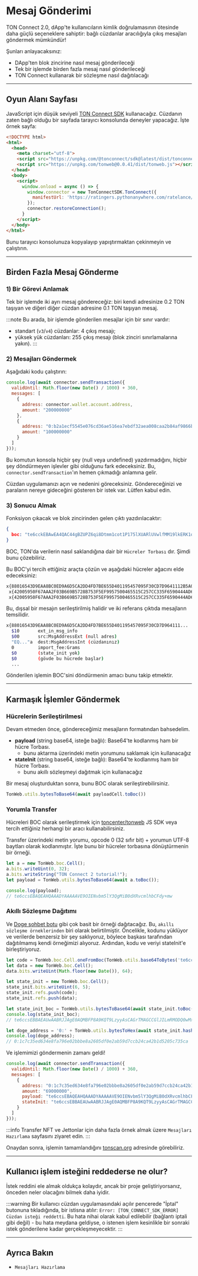 # Mesaj Gönderimi

TON Connect 2.0, dApp'te kullanıcıların kimlik doğrulamasının ötesinde daha güçlü seçeneklere sahiptir: bağlı cüzdanlar aracılığıyla çıkış mesajları göndermek mümkündür!

Şunları anlayacaksınız:
- DApp'ten blok zincirine nasıl mesaj gönderileceği
- Tek bir işlemde birden fazla mesaj nasıl gönderileceği
- TON Connect kullanarak bir sözleşme nasıl dağıtılacağı

---

## Oyun Alanı Sayfası

JavaScript için düşük seviyeli [TON Connect SDK](https://github.com/ton-connect/sdk/tree/main/packages/sdk) kullanacağız. Cüzdanın zaten bağlı olduğu bir sayfada tarayıcı konsolunda deneyler yapacağız. İşte örnek sayfa:

```html
<!DOCTYPE html>
<html>
  <head>
    <meta charset="utf-8">
    <script src="https://unpkg.com/@tonconnect/sdk@latest/dist/tonconnect-sdk.min.js"></script>
    <script src="https://unpkg.com/tonweb@0.0.41/dist/tonweb.js"></script>
  </head>
  <body>
    <script>
      window.onload = async () => {
        window.connector = new TonConnectSDK.TonConnect({
          manifestUrl: 'https://ratingers.pythonanywhere.com/ratelance/tonconnect-manifest.json'
        });
        connector.restoreConnection();
      }
    </script>
  </body>
</html>
```

Bunu tarayıcı konsolunuza kopyalayıp yapıştırmaktan çekinmeyin ve çalıştırın.

---

## Birden Fazla Mesaj Gönderme

### 1) Bir Görevi Anlamak

Tek bir işlemde iki ayrı mesaj göndereceğiz: biri kendi adresinize 0.2 TON taşıyan ve diğeri diğer cüzdan adresine 0.1 TON taşıyan mesaj.

:::note
Bu arada, bir işlemde gönderilen mesajlar için bir sınır vardır:
- standart (`v3`/`v4`) cüzdanlar: 4 çıkış mesajı;
- yüksek yük cüzdanları: 255 çıkış mesajı (blok zinciri sınırlamalarına yakın).
:::

### 2) Mesajları Göndermek

Aşağıdaki kodu çalıştırın:

```js
console.log(await connector.sendTransaction({
  validUntil: Math.floor(new Date() / 1000) + 360,
  messages: [
    {
      address: connector.wallet.account.address,
      amount: "200000000"
    },
    {
      address: "0:b2a1ecf5545e076cd36ae516ea7ebdf32aea008caa2b84af9866becb208895ad",
      amount: "100000000"
    }
  ]
}));
```

Bu komutun konsola hiçbir şey (null veya undefined) yazdırmadığını, hiçbir şey döndürmeyen işlevler gibi olduğunu fark edeceksiniz. Bu, `connector.sendTransaction`'ın hemen çıkmadığı anlamına gelir.

Cüzdan uygulamanızı açın ve nedenini göreceksiniz. Göndereceğinizi ve paraların nereye gideceğini gösteren bir istek var. Lütfen kabul edin.

### 3) Sonucu Almak

Fonksiyon çıkacak ve blok zincirinden gelen çıktı yazdırılacaktır:

```json
{
  boc: "te6cckEBAwEA4QAC44gBZUPZ6qi8Dtmm1cot1P175lXUARlUVwlfMM19lkERK1oCUB3RqDxAFnPpeo191X/jiimn9Bwnq3zwcU/MMjHRNN5sC5tyymBV3SJ1rjyyscAjrDDFAIV/iE+WBySEPP9wCU1NGLsfcvVgAAACSAAYHAECAGhCAFlQ9nqqLwO2abVyi3U/XvmVdQBGVRXCV8wzX2WQRErWoAmJaAAAAAAAAAAAAAAAAAAAAGZCAFlQ9nqqLwO2abVyi3U/XvmVdQBGVRXCV8wzX2WQRErWnMS0AAAAAAAAAAAAAAAAAAADkk4U"
}
```

BOC, TON'da verilerin nasıl saklandığına dair bir `Hücreler Torbası` dır. Şimdi bunu çözebiliriz.

Bu BOC'yi tercih ettiğiniz araçta çözün ve aşağıdaki hücreler ağacını elde edeceksiniz:

```bash
x{88016543D9EAA8BC0ED9A6D5CA2DD4FD7BE655D401195457095F30CD7D9641112B5A02501DD1A83C401673E97A8D7DD57FE38A29A7F41C27AB7CF0714FCC3231D134DE6C0B9B72CA6055DD2275AE3CB2B1C023AC30C500857F884F960724843CFF70094D4D18BB1F72F5600000024800181C_}
 x{42005950F67AAA2F03B669B5728B753F5EF9957500465515C257CC335F6590444AD6A00989680000000000000000000000000000}
 x{42005950F67AAA2F03B669B5728B753F5EF9957500465515C257CC335F6590444AD69CC4B40000000000000000000000000000}
```

Bu, dışsal bir mesajın serileştirilmiş halidir ve iki referans çıktıda mesajların temsilidir.

```bash
x{88016543D9EAA8BC0ED9A6D5CA2DD4FD7BE655D401195457095F30CD7D964111...
  $10       ext_in_msg_info
  $00       src:MsgAddressExt (null adres)
  "EQ..."a  dest:MsgAddressInt (cüzdanınız)
  0         import_fee:Grams
  $0        (state_init yok)
  $0        (gövde bu hücrede başlar)
  ...
```

Gönderilen işlemin BOC'sini döndürmenin amacı bunu takip etmektir.

---

## Karmaşık İşlemler Göndermek

### Hücrelerin Serileştirilmesi

Devam etmeden önce, göndereceğimiz mesajların formatından bahsedelim.

* **payload** (string base64, isteğe bağlı): Base64'te kodlanmış ham bir hücre Torbası.
  * bunu aktarma üzerindeki metin yorumunu saklamak için kullanacağız
* **stateInit** (string base64, isteğe bağlı): Base64'te kodlanmış ham bir hücre Torbası.
  * bunu akıllı sözleşmeyi dağıtmak için kullanacağız

Bir mesaj oluşturduktan sonra, bunu BOC olarak serileştirebilirsiniz.

```js
TonWeb.utils.bytesToBase64(await payloadCell.toBoc())
```

### Yorumla Transfer

Hücreleri BOC olarak serileştirmek için [toncenter/tonweb](https://github.com/toncenter/tonweb) JS SDK veya tercih ettiğiniz herhangi bir aracı kullanabilirsiniz.

Transfer üzerindeki metin yorumu, opcode 0 (32 sıfır bit) + yorumun UTF-8 baytları olarak kodlanmıştır. İşte bunu bir hücreler torbasına dönüştürmenin bir örneği.

```js
let a = new TonWeb.boc.Cell();
a.bits.writeUint(0, 32);
a.bits.writeString("TON Connect 2 tutorial!");
let payload = TonWeb.utils.bytesToBase64(await a.toBoc());

console.log(payload);
// te6ccsEBAQEAHQAAADYAAAAAVE9OIENvbm5lY3QgMiB0dXRvcmlhbCFdy+mw
```

### Akıllı Sözleşme Dağıtımı

Ve [Doge sohbet botu](https://github.com/LaDoger/doge.fc) gibi çok basit bir örneği dağıtacağız. Bu, `akıllı sözleşme örneklerinden` biri olarak belirtilmiştir. Öncelikle, kodunu yüklüyor ve verilerde benzersiz bir şey saklıyoruz, böylece başkası tarafından dağıtılmamış kendi örneğimizi alıyoruz. Ardından, kodu ve veriyi stateInit'e birleştiriyoruz.

```js
let code = TonWeb.boc.Cell.oneFromBoc(TonWeb.utils.base64ToBytes('te6cckEBAgEARAABFP8A9KQT9LzyyAsBAGrTMAGCCGlJILmRMODQ0wMx+kAwi0ZG9nZYcCCAGMjLBVAEzxaARfoCE8tqEssfAc8WyXP7AN4uuM8='));
let data = new TonWeb.boc.Cell();
data.bits.writeUint(Math.floor(new Date()), 64);

let state_init = new TonWeb.boc.Cell();
state_init.bits.writeUint(6, 5);
state_init.refs.push(code);
state_init.refs.push(data);

let state_init_boc = TonWeb.utils.bytesToBase64(await state_init.toBoc());
console.log(state_init_boc);
// te6ccsEBBAEAUwAABRJJAgE0AQMBFP8A9KQT9LzyyAsCAGrTMAGCCGlJILmRMODQ0wMx+kAwi0ZG9nZYcCCAGMjLBVAEzxaARfoCE8tqEssfAc8WyXP7AAAQAAABhltsPJ+MirEd

let doge_address = '0:' + TonWeb.utils.bytesToHex(await state_init.hash());
console.log(doge_address);
// 0:1c7c35ed634e8fa796e02bbbe8a2605df0e2ab59d7ccb24ca42b1d5205c735ca
```

Ve işlemimizi göndermenin zamanı geldi!

```js
console.log(await connector.sendTransaction({
  validUntil: Math.floor(new Date() / 1000) + 360,
  messages: [
    {
      address: "0:1c7c35ed634e8fa796e02bbbe8a2605df0e2ab59d7ccb24ca42b1d5205c735ca",
      amount: "69000000",
      payload: "te6ccsEBAQEAHQAAADYAAAAAVE9OIENvbm5lY3QgMiB0dXRvcmlhbCFdy+mw",
      stateInit: "te6ccsEBBAEAUwAABRJJAgE0AQMBFP8A9KQT9LzyyAsCAGrTMAGCCGlJILmRMODQ0wMx+kAwi0ZG9nZYcCCAGMjLBVAEzxaARfoCE8tqEssfAc8WyXP7AAAQAAABhltsPJ+MirEd"
    }
  ]
}));
```

:::info
Transfer NFT ve Jettonlar için daha fazla örnek almak üzere `Mesajları Hazırlama` sayfasını ziyaret edin.
:::

Onaydan sonra, işlemin tamamlandığını [tonscan.org](https://tonscan.org/tx/pCA8LzWlCRTBc33E2y-MYC7rhUiXkhODIobrZVVGORg=) adresinde görebiliriz.

---

## Kullanıcı işlem isteğini reddederse ne olur?

İstek reddini ele almak oldukça kolaydır, ancak bir proje geliştiriyorsanız, önceden neler olacağını bilmek daha iyidir.

:::warning
Bir kullanıcı cüzdan uygulamasındaki açılır pencerede "İptal" butonuna tıkladığında, bir istisna atılır: 
`Error: [TON_CONNECT_SDK_ERROR] Cüzdan isteği reddetti`. 
Bu hata nihai olarak kabul edilebilir (bağlantı iptali gibi değil) - bu hata meydana geldiyse, o istenen işlem kesinlikle bir sonraki istek gönderilene kadar gerçekleşmeyecektir.
:::

---

## Ayrıca Bakın

* `Mesajları Hazırlama`